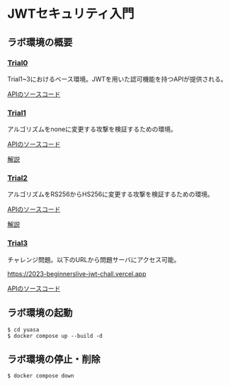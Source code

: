 # JWTセキュリティ入門
## ラボ環境の概要
### [Trial0](./trial0)
Trial1~3におけるベース環境。JWTを用いた認可機能を持つAPIが提供される。

[APIのソースコード](./trial0/index.js)

### [Trial1](./trial1)
アルゴリズムをnoneに変更する攻撃を検証するための環境。

[APIのソースコード](./trial1/index.js)

[解説](./trial1/README.md)

### [Trial2](./trial2)
アルゴリズムをRS256からHS256に変更する攻撃を検証するための環境。

[APIのソースコード](./trial2/index.js)

[解説](./trial2/README.md)

### [Trial3](./trial3)
チャレンジ問題。以下のURLから問題サーバにアクセス可能。

https://2023-beginnerslive-jwt-chall.vercel.app

[APIのソースコード](./trial3/index.js)

## ラボ環境の起動

```
$ cd yuasa
$ docker compose up --build -d
```

## ラボ環境の停止・削除

```
$ docker compose down
```